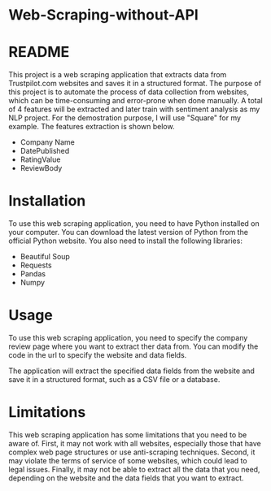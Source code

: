 # Web-Scraping-without-API

# README
This project is a web scraping application that extracts data from Trustpilot.com websites and saves it in a structured format. The purpose of this project is to automate the process of data collection from websites, which can be time-consuming and error-prone when done manually. A total of 4 features will be extracted and later train with sentiment analysis as my NLP project. For the demostration purpose, I will use "Square" for my example. The features extraction is shown below. 

  - Company Name
  - DatePublished
  - RatingValue
  - ReviewBody

# Installation
To use this web scraping application, you need to have Python installed on your computer. You can download the latest version of Python from the official Python website. You also need to install the following libraries:

  - Beautiful Soup
  - Requests
  - Pandas 
  - Numpy

# Usage
To use this web scraping application, you need to specify the company review page where you want to extract ther data from.  You can modify the code in the url to specify the website and data fields.


The application will extract the specified data fields from the website and save it in a structured format, such as a CSV file or a database.

# Limitations
This web scraping application has some limitations that you need to be aware of. First, it may not work with all websites, especially those that have complex web page structures or use anti-scraping techniques. Second, it may violate the terms of service of some websites, which could lead to legal issues. Finally, it may not be able to extract all the data that you need, depending on the website and the data fields that you want to extract.
